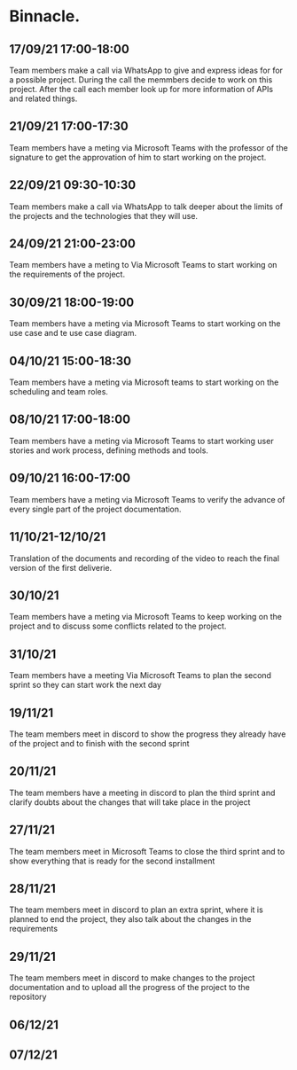 # Binnacle.

## 17/09/21 17:00-18:00
Team members make a call via WhatsApp to give and express ideas for for a possible project. During the call the memmbers decide to work on this project. After the call each member look up for more information of APIs and related things.

## 21/09/21 17:00-17:30
Team members have a meting via Microsoft Teams with the professor of the signature to get the approvation of him to start working on the project.

## 22/09/21 09:30-10:30
Team members make a call via WhatsApp to talk deeper about the limits of the projects and the technologies that they will use.

## 24/09/21 21:00-23:00
Team members have a meting to Via Microsoft Teams to start working on the requirements of the project.

## 30/09/21 18:00-19:00
Team members have a meting via Microsoft Teams to start working on the use case and te use case diagram.

## 04/10/21 15:00-18:30
Team members have a meting via Microsoft teams to start working on the scheduling and team roles.

##  08/10/21 17:00-18:00
Team members have a meting via Microsoft Teams to start working user stories and work process, defining methods and tools.

## 09/10/21 16:00-17:00
Team members have a meting via Microsoft Teams to verify the advance of every single part of the project documentation.

## 11/10/21-12/10/21
Translation of the documents and recording of the video to reach the final version of the first deliverie.

## 30/10/21
Team members have a meting via Microsoft Teams to keep working on the project and to discuss some conflicts related to the project.

## 31/10/21
Team members have a meeting Via Microsoft Teams to plan the second sprint so they can start work the next day

## 19/11/21
The team members meet in discord to show the progress they already have of the project and to finish with the second sprint

## 20/11/21
The team members have a meeting in discord to plan the third sprint and clarify doubts about the changes that will take place in the project

## 27/11/21
The team members meet in Microsoft Teams to close the third sprint and to show everything that is ready for the second installment

## 28/11/21
The team members meet in discord to plan an extra sprint, where it is planned to end the project, they also talk about the changes in the requirements

## 29/11/21
The team members meet in discord to make changes to the project documentation and to upload all the progress of the project to the repository

## 06/12/21

## 07/12/21
